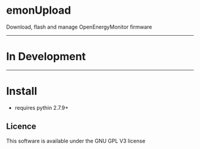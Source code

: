 # emonUpload

Download, flash and manage OpenEnergyMonitor firmware

***

# In Development

***

# Install

- requires pythin 2.7.9+
 

## Licence

This software is available under the GNU GPL V3 license
